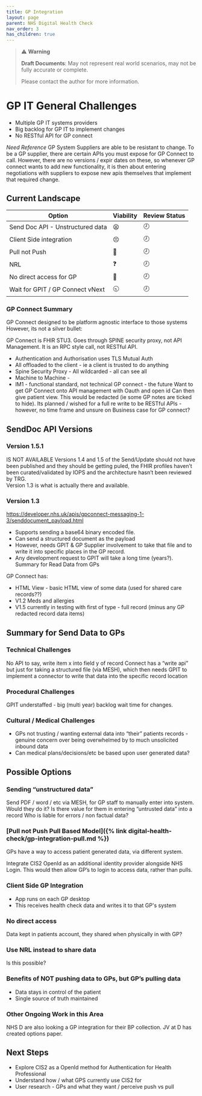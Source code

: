 ```yaml
---
title: GP Integration
layout: page
parent: NHS Digital Health Check
nav_order: 3
has_children: true
---
```


> ⚠️ **Warning**
>  
> **Draft Documents**: May not represent real world scenarios, may not be fully accurate or complete.
>
> Please contact the author for more information.


# GP IT General Challenges
-	Multiple GP IT systems providers
-	Big backlog for GP IT to implement changes
-	No RESTful API for GP connect

*Need Reference* GP System Suppliers are able to be resistant to change. To be a GP supplier, there are certain APIs you must expose for GP Connect to call. However, there are no versions / expir dates on these, so whenever GP connect wants to add new functionality, it is then about entering negotiations with suppliers to expose new apis themselves that implement that required change.

## Current Landscape

| Option                           | Viability | Review Status |
| -------------------------------- | --------- | ------------- |
| Send Doc API - Unstructured data | 😫         | 🕗             |
| Client Side integration          | 😣         | 🕗             |
| Pull not Push                    | 🤔         | 🕗             |
| NRL                              | ❓         | 🕗             |
| No direct access for GP          | 🤯         | 🕗             |
| Wait for GPIT / GP Connect vNext | 🕤         | 🕗             |

### GP Connect Summary
GP Connect designed to be platform agnostic interface to those systems
However, its not a silver bullet:

GP Connect is FHIR STU3. Goes through SPINE security proxy, not API Management. It is an RPC style call, not RESTful API.

- Authentication and Authorisation uses TLS Mutual Auth 
- All offloaded to the client - ie a client is trusted to do anything
- Spine Security Proxy - All wildcarded - all can see all
- Machine to Machine - 
- IM1 - functional standard, not technical
GP connect - the future 
Want to get GP Connect onto API management with Oauth and open id
Can then give patient view. This would be redacted (ie some GP notes are ticked to hide).
Its planned / wished for a full re write to be RESTful APIs - however, no time frame and unsure on Business case for GP connect? 

## SendDoc API Versions
### Version 1.5.1 
IS NOT AVAILABLE
Versions 1.4 and 1.5 of the Send/Update should not have been published and they should be getting puled, the FHIR profiles haven’t been curated/validated by IOPS and the architecture hasn’t been reviewed by TRG.  
 Version 1.3 is what is actually there and available.

### Version 1.3
https://developer.nhs.uk/apis/gpconnect-messaging-1-3/senddocument_payload.html

- Supports sending a base64 binary encoded file. 
- Can send a structured document as the payload
- However, needs GPIT & GP Supplier involvement to take that file and to write it into specific places in the GP record.
- Any development request to GPIT will take a long time (years?).
Summary for Read Data from GPs

GP Connect has:
- HTML View - basic HTML view of some data (used for shared care records??)
- V1.2 Meds and allergies
- V1.5 currently in testing with first of type - full record (minus any GP redacted record data items)

## Summary for Send Data to GPs
### Technical Challenges
No API to say, write item x into field y of record
Connect has a “write api” but just for taking a structured file (via MESH), which then needs GPIT to implement a connector to write that data into the specific record location

### Procedural Challenges
GPIT understaffed - big (multi year) backlog wait time for changes.

### Cultural / Medical Challenges
- GPs not trusting / wanting external data into “their” patients records - genuine concern over being overwhelmed by to much unsolicited inbound data 
- Can medical plans/decisions/etc be based upon user generated data?

## Possible Options
### Sending “unstructured data”

Send PDF / word / etc via MESH, for GP staff to manually enter into system.
Would they do it?
Is there value for them in entering “untrusted data” into a record
Who is liable for errors / non factual data?

### [Pull not Push Pull Based Model]({% link digital-health-check/gp-integration-pull.md %})

GPs have a way to access patient generated data, via different system.

Integrate CIS2 OpenId as an additional identity provider alongside NHS Login. This would then allow GP’s to login to access data, rather than pulls.

### Client Side GP Integration
- App runs on each GP desktop
- This receives health check data and writes it to that GP's system

### No direct access
Data kept in patients account, they shared when physically in with GP?

### Use NRL instead to share data
Is this possible?

### Benefits of NOT pushing data to GPs, but GP’s pulling data
- Data stays in control of the patient
- Single source of truth maintained

### Other Ongoing Work in this Area
NHS D are also looking a GP integration for their BP collection. JV at D has created options paper. 

## Next Steps
- Explore CIS2 as a OpenId method for Authentication for Health Professional
- Understand how / what GPS currently use CIS2 for
- User research - GPs and what they want / perceive push vs pull